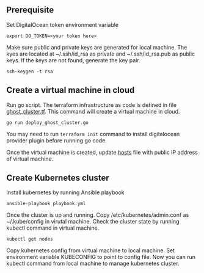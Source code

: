 ## Prerequisite
Set DigitalOcean token environment variable
```
export DO_TOKEN=<your token here>
```

Make sure public and private keys are generated for local machine. The kyes are located at ~/.ssh/id_rsa as private and ~/.ssh/id_rsa.pub as public keys. If the keys are not found, generate the key pair.
```
ssh-keygen -t rsa
```

## Create a virtual machine in cloud
Run go script. The terraform infrastructure as code is defined in file [ghost_cluster.tf](https://github.com/mngaonkar/ghost-blog-cloud-native/blob/master/ghost-blog-kubernetes-infra/ghost_cluster.tf). This command will create a virtual machine in cloud. 
```
go run deploy_ghost_cluster.go 
```
You may need to run ```terraform init``` command to install digitalocean provider plugin before running go code.

Once the virtual machine is created, update [hosts](https://github.com/mngaonkar/ghost-blog-cloud-native/blob/master/ghost-blog-kubernetes-infra/hosts) file with public IP address of virtual machine.

## Create Kubernetes cluster
Install kubernetes by running Ansible playbook
```
ansible-playbook playbook.yml
```
Once the cluster is up and running. Copy /etc/kubernetes/admin.conf as ~/.kube/config in virutal machine. Check the cluster state by running kubectl command in virtual machine.
```
kubectl get nodes
```
Copy kubernetes config from virtual machine to local machine. Set environment variable KUBECONFIG to point to config file. Now you can run kubectl command from local machine to manage kubernetes cluster.
